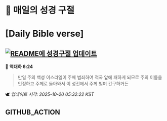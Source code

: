 # 🙏 매일의 성경 구절
# [Daily Bible verse]
## [![README에 성경구절 업데이트](https://github.com/DONGSUKA/first_test/actions/workflows/update-readme-bible.yml/badge.svg)](https://github.com/DONGSUKA/first_test/actions/workflows/update-readme-bible.yml)
<!-- START_BIBLE_VERSE -->
📖 **역대하 6:24**
> 만일 주의 백성 이스라엘이 주께 범죄하여 적국 앞에 패하게 되므로 주의 이름을 인정하고 주께로 돌아와서 이 성전에서 주께 빌며 간구하거든

🕊️ _업데이트 시각: 2025-10-20 05:32:22 KST_
  <!-- END_BIBLE_VERSE -->
## GITHUB_ACTION
